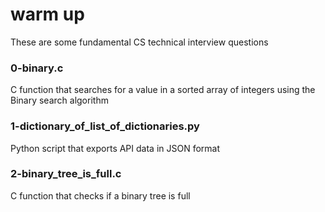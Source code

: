 # warm up
These are some fundamental CS technical interview questions

### 0-binary.c
C function that searches for a value in a sorted array of integers using the Binary search algorithm

### 1-dictionary_of_list_of_dictionaries.py
Python script that exports API data in JSON format

### 2-binary_tree_is_full.c
C function that checks if a binary tree is full
